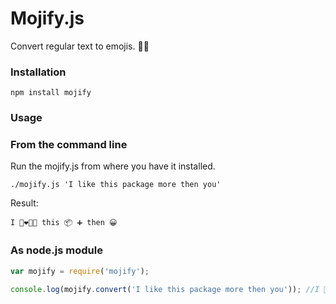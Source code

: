 # Mojify.js

Convert regular text to emojis. 👌🏻

### Installation
```
npm install mojify
```

### Usage

### From the command line
Run the mojify.js from where you have it installed.
```
./mojify.js 'I like this package more then you'
```
Result:
```
I 👩‍❤️‍💋‍👩 this 📦 ➕ then 😀
```

### As node.js module
```javascript
var mojify = require('mojify');

console.log(mojify.convert('I like this package more then you')); //I 👩‍❤️‍💋‍👩 this 📦 ➕ then 😀
```
